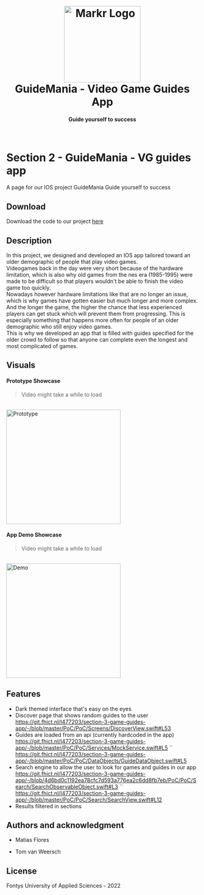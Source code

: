 <script type="text/javascript">
tinymce.init({
    selector: "textarea",
    plugins: [
        "advlist autolink lists link image charmap print preview anchor",
        "searchreplace visualblocks code fullscreen",
        "insertdatetime media table contextmenu paste"
    ],
    toolbar: "insertfile undo redo | styleselect | bold italic | alignleft aligncenter alignright alignjustify | bullist numlist outdent indent | link image",
	formats: {
		alignleft: {selector: 'p,h1,h2,h3,h4,h5,h6,td,th,div,ul,ol,li,table,img', classes: 'myleft'},
		aligncenter: {selector: 'p,h1,h2,h3,h4,h5,h6,td,th,div,ul,ol,li,table,img', classes: 'mycenter'},
		alignright: {selector: 'p,h1,h2,h3,h4,h5,h6,td,th,div,ul,ol,li,table,img', classes: 'myright'},
		alignfull: {selector: 'p,h1,h2,h3,h4,h5,h6,td,th,div,ul,ol,li,table,img', classes: 'myfull'}
	},
	forced_root_block: false
});
</script>


<div align="center">
<h1 align="center">
  <br>
<img src="https://git.fhict.nl/I477203/section-3-game-guides-app/-/raw/main/gitmedia/applogo-upscaled.png" alt="Markr Logo" align="center" width="200"></img>
  <br>
  GuideMania - Video Game Guides App
  <br>
</h1>

<h4 align="center">Guide yourself to success</h4>
</div>
<br>


# Section 2 - GuideMania - VG guides app

A page for our IOS project
GuideMania
Guide yourself to success

## Download
Download the code to our project [here](https://git.fhict.nl/I477203/section-3-game-guides-app/-/raw/main/PoC.zip)

## Description
In this project, we designed and developed an IOS app tailored toward an older demographic of people that play video games.<br>
Videogames back in the day were very short because of the hardware limitation, which is also why old games from the nes era (1985-1995) were made to be difficult so that players wouldn't be able to finish the video game too quickly.<br>Nowadays however hardware limitations like that are no longer an issue, which is why games have gotten easier but much longer and more complex. <br>And the longer the game, the higher the chance that less experienced players can get stuck which will prevent them from progressing.
This is especially something that happens more often for people of an older demographic who still enjoy video games. <br>This is why we developed an app that is filled with guides specified for the older crowd to follow so that anyone can complete even the longest and most complicated of games.

## Visuals

<div>
<h4>
Prototype Showcase
</h4>

> Video might take a while to load
<br>
<img align="center" src="https://git.fhict.nl/I477203/section-3-game-guides-app/-/raw/main/gitmedia/FinalProtoGif.gif" alt="Prototype" width="300"/>


<h4 >
App Demo Showcase
</h4>

> Video might take a while to load
<br>
<img src="https://git.fhict.nl/I477203/section-3-game-guides-app/-/raw/main/gitmedia/FinalAppGif.gif" alt="Demo" width="300"/>
</div>




## Features

- Dark themed interface that's easy on the eyes
- Discover page that shows random guides to the user
https://git.fhict.nl/I477203/section-3-game-guides-app/-/blob/master/PoC/PoC/Screens/DiscoverView.swift#L53
- Guides are loaded from an api (currently hardcoded in the app)
https://git.fhict.nl/I477203/section-3-game-guides-app/-/blob/master/PoC/PoC/Services/MockService.swift#L5
``
https://git.fhict.nl/I477203/section-3-game-guides-app/-/blob/master/PoC/PoC/DataObjects/GuideDataObject.swift#L5
- Search engine to allow the user to look for games and guides in our app
https://git.fhict.nl/I477203/section-3-game-guides-app/-/blob/4d6bd0c1192ea78cfc7d593a776ea2c6dd8fb7eb/PoC/PoC/Search/SearchObservableObject.swift#L3
``
https://git.fhict.nl/I477203/section-3-game-guides-app/-/blob/master/PoC/PoC/Search/SearchView.swift#L12
- Results filtered in sections


## Authors and acknowledgment
 * Matias Flores

 * Tom van Weersch

## License
Fontys University of Applied Sciences - 2022

